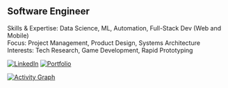 ## **Software Engineer**
Skills & Expertise: Data Science, ML, Automation, Full-Stack Dev (Web and Mobile)<br>
Focus: Project Management, Product Design, Systems Architecture<br>
Interests: Tech Research, Game Development, Rapid Prototyping

[![LinkedIn](https://img.shields.io/badge/LinkedIn%20%28updated%29-123123?style=flat&logo=none&logoColor=white)](https://www.linkedin.com/in/castilloglenn)
[![Portfolio](https://img.shields.io/badge/Portfolio%20%28outdated%29-321321?style=flat&logo=none&logoColor=white)](https://castilloglenn.github.io/)
&nbsp;

[![Activity Graph](https://github-readme-activity-graph.vercel.app/graph?username=castilloglenn&theme=github-compact&days=30&custom_title=Activity%20over%20the%20past%2030%20days&hide_border=false&height=250&point=28a642)](https://github.com/castilloglenn?tab=repositories)

